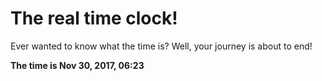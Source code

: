# The real time clock!

Ever wanted to know what the time is? Well, your journey is about to end!

**The time is Nov 30, 2017, 06:23**